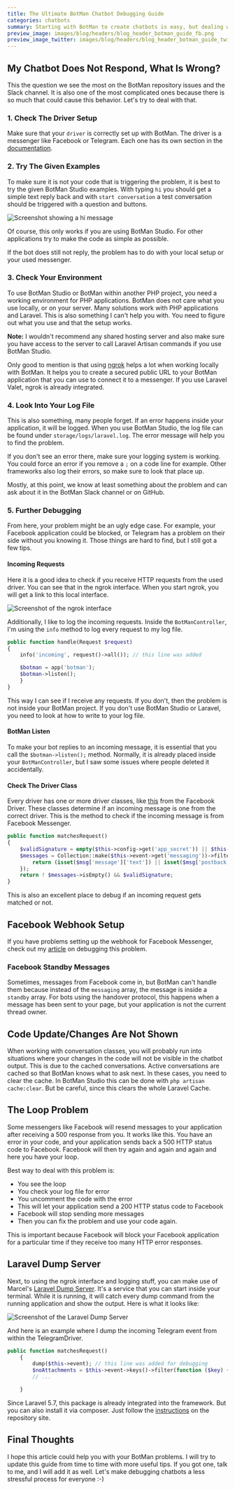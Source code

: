 ```yaml
---
title: The Ultimate BotMan Chatbot Debugging Guide
categories: chatbots
summary: Starting with BotMan to create chatbots is easy, but dealing with bugs is not. Since there are many external services like Facebook, Telegram or Slack involved, lots of things can and will go wrong. I have run into so many of these bugs and don't want you to struggle with them as I did. So here is my ultimate debugging guide.
preview_image: images/blog/headers/blog_header_botman_guide_fb.png
preview_image_twitter: images/blog/headers/blog_header_botman_guide_twitter.png
---
```


## My Chatbot Does Not Respond, What Is Wrong?

This the question we see the most on the BotMan repository issues and the Slack channel. It is also one of the most complicated ones because there is so much that could cause this behavior. Let's try to deal with that.

### 1. Check The Driver Setup

Make sure that your `driver` is correctly set up with BotMan. The driver is a messenger like Facebook or Telegram. Each one has its own section in the [documentation](https://botman.io/2.0/welcome).

### 2. Try The Given Examples

To make sure it is not your code that is triggering the problem, it is best to try the given BotMan Studio examples. With typing `hi` you should get a simple text reply back and with `start conversation` a test conversation should be triggered with a question and buttons.

<img class="blogimage" alt="Screenshot showing a hi message" src="/images/blog/nl_bot_hi.png" />

Of course, this only works if you are using BotMan Studio. For other applications try to make the code as simple as possible.

If the bot does still not reply, the problem has to do with your local setup or your used messenger.

### 3. Check Your Environment

To use BotMan Studio or BotMan within another PHP project, you need a working environment for PHP applications. BotMan does not care what you use locally, or on your server. Many solutions work with PHP applications and Laravel. This is also something I can't help you with. You need to figure out what you use and that the setup works.

<div class="blognote"><strong>Note:</strong> I wouldn't recommend any shared hosting server and also make sure you have access to the server to call Laravel Artisan commands if you use BotMan Studio.</div>

Only good to mention is that using [ngrok](https://ngrok.com/) helps a lot when working locally with BotMan. It helps you to create a secured public URL to your BotMan application that you can use to connect it to a messenger. If you use Laravel Valet, ngrok is already integrated.

### 4. Look Into Your Log File

This is also something, many people forget. If an error happens inside your application, it will be logged. When you use BotMan Studio, the log file can be found under `storage/logs/laravel.log`. The error message will help you to find the problem.

If you don't see an error there, make sure your logging system is working. You could force an error if you remove a `;` on a code line for example. Other frameworks also log their errors, so make sure to look that place up.

Mostly, at this point, we know at least something about the problem and can ask about it in the BotMan Slack channel or on GitHub.

### 5. Further Debugging

From here, your problem might be an ugly edge case. For example, your Facebook application could be blocked, or Telegram has a problem on their side without you knowing it. Those things are hard to find, but I still got a few tips.

#### Incoming Requests
Here it is a good idea to check if you receive HTTP requests from the used driver. You can see that in the ngrok interface. When you start ngrok, you will get a link to this local interface.

<img class="blogimage" alt="Screenshot of the ngrok interface" src="/images/blog/botman_guide_ngrok.png" />
 
Additionally, I like to log the incoming requests. Inside the `BotManController`, I'm using the `info` method to log every request to my log file. 

```php
public function handle(Request $request)
{
    info('incoming', request()->all()); // this line was added

    $botman = app('botman');
    $botman->listen();
    }
}
```
This way I can see if I receive any requests. If you don't, then the problem is not inside your BotMan project. If you don't use BotMan Studio or Laravel, you need to look at how to write to your log file.

#### BotMan Listen

To make your bot replies to an incoming message, it is essential that you call the `$botman->listen();` method. Normally, it is already placed inside your `BotManController`, but I saw some issues where people deleted it accidentally.

#### Check The Driver Class

Every driver has one or more driver classes, like [this](https://github.com/botman/driver-facebook/blob/master/src/FacebookDriver.php) from the Facebook Driver. These classes determine if an incoming message is one from the correct driver. This is the method to check if the incoming message is from Facebook Messenger.

```php
public function matchesRequest()
{
    $validSignature = empty($this->config->get('app_secret')) || $this->validateSignature();
    $messages = Collection::make($this->event->get('messaging'))->filter(function ($msg) {
        return (isset($msg['message']['text']) || isset($msg['postback']['payload'])) && ! isset($msg['message']['is_echo']);
    });
    return ! $messages->isEmpty() && $validSignature;
}
```

This is also an excellent place to debug if an incoming request gets matched or not.

## Facebook Webhook Setup

If you have problems setting up the webhook for Facebook Messenger, check out my [article](https://christoph-rumpel.com/2017/09/botman-quick-tip-how-to-debug-facebook-webhook-errors) on debugging this problem.

### Facebook Standby Messages

Sometimes, messages from Facebook come in, but BotMan can't handle them because instead of the `messaging` array, the message is inside a `standby` array.
For bots using the handover protocol, this happens when a message has been sent to your page, but your application is not the current thread owner.

## Code Update/Changes Are Not Shown

When working with conversation classes, you will probably run into situations where your changes in the code will not be visible in the chatbot output. This is due to the cached conversations. Active conversations are cached so that BotMan knows what to ask next. In these cases, you need to clear the cache. In BotMan Studio this can be done with `php artisan cache:clear`. But be careful, since this clears the whole Laravel Cache.

## The Loop Problem

Some messengers like Facebook will resend messages to your application after receiving a 500 response from you. It works like this. You have an error in your code, and your application sends back a 500 HTTP status code to Facebook. Facebook will then try again and again and again and here you have your loop.

Best way to deal with this problem is:

* You see the loop
* You check your log file for error
* You uncomment the code with the error
* This will let your application send a 200 HTTP status code to Facebook
* Facebook will stop sending more messages
* Then you can fix the problem and use your code again.

This is important because Facebook will block your Facebook application for a particular time if they receive too many HTTP error responses.

## Laravel Dump Server

Next, to using the ngrok interface and logging stuff, you can make use of Marcel's [Laravel Dump Server](https://github.com/beyondcode/laravel-dump-server). It's a service that you can start inside your terminal. While it is running, it will catch every dump command from the running application and show the output. Here is what it looks like:

<img class="blogimage" alt="Screenshot of the Laravel Dump Server" src="/images/blog/botman_guide_dump_server.png" />

And here is an example where I dump the incoming Telegram event from within the TelegramDriver.

```php
public function matchesRequest()
    {
        dump($this->event); // this line was added for debugging
        $noAttachments = $this->event->keys()->filter(function ($key) {
        // ...

    }
```

Since Laravel 5.7, this package is already integrated into the framework. But you can also install it via composer. Just follow the [instructions](https://github.com/beyondcode/laravel-dump-server) on the repository site.

## Final Thoughts

I hope this article could help you with your BotMan problems. I will try to update this guide from time to time with more useful tips. If you got one, talk to me, and I will add it as well. Let's make debugging chatbots a less stressful process for everyone :-)

